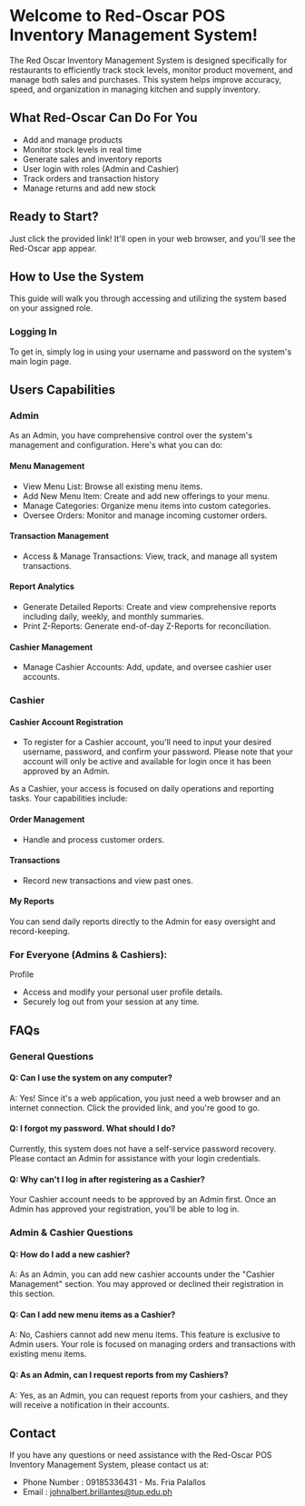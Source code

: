 # Welcome to Red-Oscar POS Inventory Management System!
The Red Oscar Inventory Management System is designed specifically for restaurants to efficiently track stock levels, monitor product movement, and manage both sales and purchases. This system helps improve accuracy, speed, and organization in managing kitchen and supply inventory.

## What Red-Oscar Can Do For You
- Add and manage products  
- Monitor stock levels in real time  
- Generate sales and inventory reports  
- User login with roles (Admin and Cashier)  
- Track orders and transaction history  
- Manage returns and add new stock

## Ready to Start?
Just click the provided link! It'll open in your web browser, and you'll see the Red-Oscar app appear.

## How to Use the System
This guide will walk you through accessing and utilizing the system based on your assigned role.

### Logging In
To get in, simply log in using your username and password on the system's main login page.

## Users Capabilities
### Admin 
As an Admin, you have comprehensive control over the system's management and configuration. Here's what you can do:

#### Menu Management
- View Menu List: Browse all existing menu items.
- Add New Menu Item: Create and add new offerings to your menu.
- Manage Categories: Organize menu items into custom categories.
- Oversee Orders: Monitor and manage incoming customer orders.
#### Transaction Management
- Access & Manage Transactions: View, track, and manage all system transactions.
#### Report Analytics
- Generate Detailed Reports: Create and view comprehensive reports including daily, weekly, and monthly summaries.
- Print Z-Reports: Generate end-of-day Z-Reports for reconciliation.
#### Cashier Management
- Manage Cashier Accounts: Add, update, and oversee cashier user accounts.
  

### Cashier
#### Cashier Account Registration
- To register for a Cashier account, you'll need to input your desired username, password, and confirm your password. Please note that your account will only be active and available for login once it has been approved by an Admin.

As a Cashier, your access is focused on daily operations and reporting tasks. Your capabilities include:

#### Order Management
- Handle and process customer orders.

#### Transactions
- Record new transactions and view past ones.

#### My Reports  
You can send daily reports directly to the Admin for easy oversight and record-keeping.


### For Everyone (Admins & Cashiers): 
Profile 
- Access and modify your personal user profile details.
- Securely log out from your session at any time.
  
## FAQs 
### General Questions
#### Q: Can I use the system on any computer?
A: Yes! Since it's a web application, you just need a web browser and an internet connection. Click the provided link, and you're good to go. 

#### Q: I forgot my password. What should I do?
Currently, this system does not have a self-service password recovery. Please contact an Admin for assistance with your login credentials.

#### Q: Why can't I log in after registering as a Cashier?
Your Cashier account needs to be approved by an Admin first. Once an Admin has approved your registration, you'll be able to log in.

### Admin & Cashier Questions
#### Q: How do I add a new cashier?
A: As an Admin, you can add new cashier accounts under the "Cashier Management" section. You may approved or declined their registration in this section.

#### Q: Can I add new menu items as a Cashier?
A: No, Cashiers cannot add new menu items. This feature is exclusive to Admin users. Your role is focused on managing orders and transactions with existing menu items. 

#### Q: As an Admin, can I request reports from my Cashiers?
A: Yes, as an Admin, you can request reports from your cashiers, and they will receive a notification in their accounts.

## Contact 
If you have any questions or need assistance with the Red-Oscar POS Inventory Management System, please contact us at:
- Phone Number : 09185336431 - Ms. Fria Palallos
- Email : johnalbert.brillantes@tup.edu.ph

